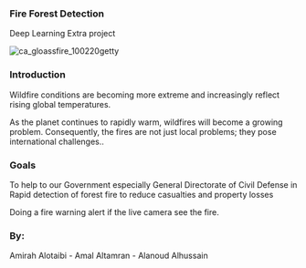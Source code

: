 ### Fire Forest Detection
Deep Learning Extra project

![ca_gloassfire_100220getty](https://user-images.githubusercontent.com/90132938/146420069-f357f671-c995-4840-a6f4-da3a6a0f2369.jpeg)

### Introduction

Wildfire conditions are becoming more extreme and increasingly reflect rising global temperatures.

As the planet continues to rapidly warm, wildfires will become a growing problem. Consequently, the fires are not just local problems; they pose international challenges..

### Goals

To help to our Government especially General Directorate of Civil Defense in Rapid detection of forest fire to reduce casualties and property losses

Doing a fire warning alert if the live camera see the fire.

### By:
Amirah Alotaibi - Amal Altamran -  Alanoud Alhussain
